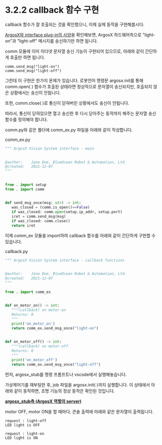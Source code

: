 # 3.2.2 callback 함수 구현
callback 함수가 잘 호출되는 것을 확인했으니, 이제 실제 동작을 구현해봅시다.

<U>ArgosX와 interface plug-in의 사양</U>을 확인해보면, ArgosX 하드웨어측으로 "light-on"과 "light-off" 메시지를 송신하기만 하면 됩니다.



comm 모듈에 이미 이더넷 문자열 송신 기능이 구현되어 있으므로, 아래와 같이 간단하게 호출만 하면 됩니다.
```
comm.send_msg("light-on")
comm.send_msg("light-off")
```

그런데 이 구현은 한가지 문제가 있습니다. 로봇언어 명령문 argosx.init를 통해 comm.open( ) 함수가 호출된 상태라면 정상적으로 문자열이 송신되지만, 호출되지 않은 상황에서는 송신이 안됩니다.

또한, comm.close( )로 통신이 닫혀버린 상황에서도 송신이 안됩니다. 

따라서, 통신이 닫혀있으면 열고 송신한 후 다시 닫아주는 동작까지 해주는 문자열 송신 함수를 정의해야 합니다.


comm.py와 같은 폴더에 comm_ex.py 파일을 아래와 같이 작성합니다.



comm_ex.py

``` python
""" ArgosX Vision System interface - main
 
 
@author:    Jane Doe, BlueOcean Robot & Automation, Ltd.
@created:   2021-12-07
"""
 
 
from . import setup
from . import comm
 
 
def send_msg_once(msg: str) -> int:
   was_closed = (comm.is_open()==False)
   if was_closed: comm.open(setup.ip_addr, setup.port)
   iret = comm.send_msg(msg)
   if was_closed: comm.close()
   return iret

```

이제 comm_ex 모듈을 import하여 callback 함수를 아래와 같이 간단하게 구현할 수 있습니다.



callback.py

``` python
""" ArgosX Vision System interface - callback functions
 
 
@author:    Jane Doe, BlueOcean Robot & Automation, Ltd.
@created:   2021-12-07
"""
 
from . import comm_ex
 
 
def on_motor_on() -> int:
   """(callback) on motor-on
   Returns: 0
   """
   print('on_motor_on')
   return comm_ex.send_msg_once("light-on")
 
 
def on_motor_off() -> int:
   """(callback) on motor-off
   Returns: 0
   """
   print('on_motor_off')
   return comm_ex.send_msg_once("light-off")
```

먼저, argosx_stub를 명령 프롬프트나 vscode에서 실행해놓습니다.

가상제어기를 재부팅한 후, job 파일을 argosx.init( )까지 실행합니다. 이 상태에서 아래와 같이 동작하면, 조명 기능의 정상 동작은 확인된 것입니다.



<U>__argosx_stub측 (ArgosX 역할의 server)__</U>

motor OFF, motor ON을 할 때마다, 콘솔 출력에 아래와 같은 문자열이 출력됩니다.
```
request : light-off
LED light is OFF

request : light-on
LED light is ON
```
